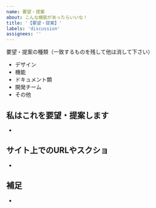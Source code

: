 ```yaml
---
name: 要望・提案
about: こんな機能があったらいいな！
title: '【要望・提案】'
labels: 'discussion'
assignees: ''
---
```


要望・提案の種類（一致するものを残して他は消して下さい）

- デザイン
- 機能
- ドキュメント類
- 開発チーム
- その他

## 私はこれを要望・提案します

-

## サイト上でのURLやスクショ

-

## 補足

-

